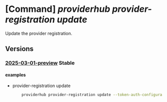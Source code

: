 # [Command] _providerhub provider-registration update_

Update the provider registration.

## Versions

### [2025-03-01-preview](/Resources/mgmt-plane/L3N1YnNjcmlwdGlvbnMve30vcHJvdmlkZXJzL21pY3Jvc29mdC5wcm92aWRlcmh1Yi9wcm92aWRlcnJlZ2lzdHJhdGlvbnMve30=/2025-03-01-preview.xml) **Stable**

<!-- mgmt-plane /subscriptions/{}/providers/microsoft.providerhub/providerregistrations/{} 2025-03-01-preview -->

#### examples

- provider-registration update
    ```bash
        providerhub provider-registration update --token-auth-configuration authentication-scheme="PoP" signed-request-scope="ResourceUri" --service-tree-infos service-id="d1b7d8ba-05e2-48e6-90d6-d781b99c6e69" component-id="d1b7d8ba-05e2-48e6-90d6-d781b99c6e69" --capabilities effect="Allow" quota-id="CSP_2015-05-01" --capabilities effect="Allow" quota-id="CSP_MG_2017-12-01" --manifest-owners "SPARTA-PlatformServiceAdministrator" --incident-contact-email "rpaascore@microsoft.com" --incident-routing-service "Resource Provider Service as a Service" --incident-routing-team "RPaaS" --provider-version "2.0" --provider-namespace "{providerNamespace}" --metadata "BypassManifestValidation":true
    ```